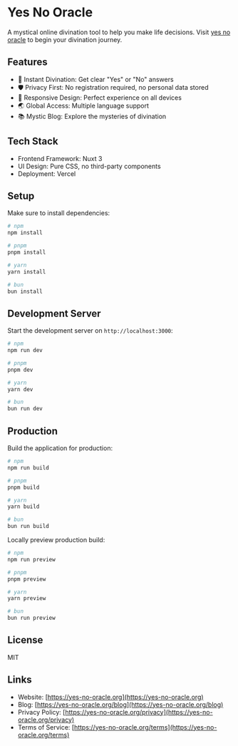 

# Yes No Oracle

A mystical online divination tool to help you make life decisions. Visit <a href="https://yes-no-oracle.org" rel="dofollow">yes no oracle</a> to begin your divination journey.


## Features

- 🔮 Instant Divination: Get clear "Yes" or "No" answers
- 🛡️ Privacy First: No registration required, no personal data stored
- 📱 Responsive Design: Perfect experience on all devices
- 🌏 Global Access: Multiple language support
- 📚 Mystic Blog: Explore the mysteries of divination

## Tech Stack

- Frontend Framework: Nuxt 3
- UI Design: Pure CSS, no third-party components
- Deployment: Vercel

## Setup

Make sure to install dependencies:

```bash
# npm
npm install

# pnpm
pnpm install

# yarn
yarn install

# bun
bun install
```

## Development Server

Start the development server on `http://localhost:3000`:

```bash
# npm
npm run dev

# pnpm
pnpm dev

# yarn
yarn dev

# bun
bun run dev
```

## Production

Build the application for production:

```bash
# npm
npm run build

# pnpm
pnpm build

# yarn
yarn build

# bun
bun run build
```

Locally preview production build:

```bash
# npm
npm run preview

# pnpm
pnpm preview

# yarn
yarn preview

# bun
bun run preview
```

## License

MIT

## Links

- Website: [https://yes-no-oracle.org](https://yes-no-oracle.org)
- Blog: [https://yes-no-oracle.org/blog](https://yes-no-oracle.org/blog)
- Privacy Policy: [https://yes-no-oracle.org/privacy](https://yes-no-oracle.org/privacy)
- Terms of Service: [https://yes-no-oracle.org/terms](https://yes-no-oracle.org/terms)
